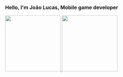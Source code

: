 ### Hello, I'm João Lucas, Mobile game developer
 <div>
  <a href="https://github.com/joaolucasm-s">
  <img height="180em" src="https://github-readme-stats.vercel.app/api?username=joaolucasm-s&show_icons=true&theme=dark&include_all_commits=true&count_private=true"/>
  <img height="180em" src="https://github-readme-stats.vercel.app/api/top-langs/?username=joaolucasm-s&layout=compact&langs_count=7&theme=dark"/>
</div>
